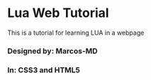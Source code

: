 # Lua Web Tutorial
This is a tutorial for learning LUA in a webpage
### Designed by: Marcos-MD
### In: CSS3 and HTML5
